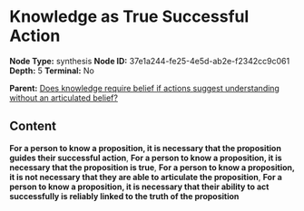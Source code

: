 # Knowledge as True Successful Action

**Node Type:** synthesis
**Node ID:** 37e1a244-fe25-4e5d-ab2e-f2342cc9c061
**Depth:** 5
**Terminal:** No

**Parent:** [Does knowledge require belief if actions suggest understanding without an articulated belief?](does-knowledge-require-belief-if-actions-suggest-understanding-without-an-articulated-belief-antithesis-96d43571-da14-4bf8-8edd-691d070d20ce.md)

## Content

**For a person to know a proposition, it is necessary that the proposition guides their successful action**, **For a person to know a proposition, it is necessary that the proposition is true**, **For a person to know a proposition, it is not necessary that they are able to articulate the proposition**, **For a person to know a proposition, it is necessary that their ability to act successfully is reliably linked to the truth of the proposition**
